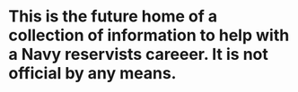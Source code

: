 # This is the future home of a collection of information to help with a Navy reservists careeer. It is not official by any means.

